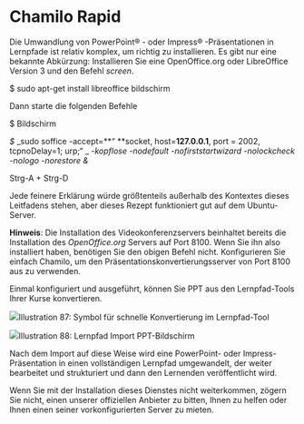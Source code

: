 # Chamilo Rapid

Die Umwandlung von PowerPoint® - oder Impress® -Präsentationen in Lernpfade ist relativ komplex, um richtig zu installieren. Es gibt nur eine bekannte Abkürzung: Installieren Sie eine OpenOffice.org oder LibreOffice Version 3 und den Befehl _screen_.

$ sudo apt-get install libreoffice bildschirm

Dann starte die folgenden Befehle

$ Bildschirm

_$_ _sudo soffice -accept=**“ **socket, host=**127.0.0.1**, port = 2002, tcpnoDelay=1; urp;“ _ _-kopflose -nodefault_ _-nofirststartwizard_ _-nolockcheck -nologo_ _-norestore_ _&_

Strg-A + Strg-D

Jede feinere Erklärung würde größtenteils außerhalb des Kontextes dieses Leitfadens stehen, aber dieses Rezept funktioniert gut auf dem Ubuntu-Server.

**Hinweis**: Die Installation des Videokonferenzservers beinhaltet bereits die Installation des _OpenOffice.org_ Servers auf Port 8100. Wenn Sie ihn also installiert haben, benötigen Sie den obigen Befehl nicht. Konfigurieren Sie einfach Chamilo, um den Präsentationskonvertierungsserver von Port 8100 aus zu verwenden.

Einmal konfiguriert und ausgeführt, können Sie PPT aus den Lernpfad-Tools Ihrer Kurse konvertieren.

![](../../.gitbook/assets/images66%20%282%29.png)Illustration 87: Symbol für schnelle Konvertierung im Lernpfad-Tool

![](../../.gitbook/assets/images67%20%282%29.png)Illustration 88: Lernpfad Import PPT-Bildschirm

Nach dem Import auf diese Weise wird eine PowerPoint- oder Impress-Präsentation in einen vollständigen Lernpfad umgewandelt, der weiter bearbeitet und strukturiert und dann den Lernenden veröffentlicht wird.

Wenn Sie mit der Installation dieses Dienstes nicht weiterkommen, zögern Sie nicht, einen unserer offiziellen Anbieter zu bitten, Ihnen zu helfen oder Ihnen einen seiner vorkonfigurierten Server zu mieten.